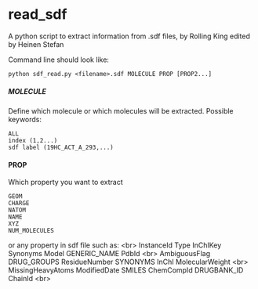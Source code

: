 # read_sdf

A python script to extract information from .sdf files,
by Rolling King edited by Heinen Stefan

Command line should look like:
```
python sdf_read.py <filename>.sdf MOLECULE PROP [PROP2...]
```
##### MOLECULE 
Define which molecule or which molecules will be extracted. Possible keywords:
```
ALL
index (1,2...)
sdf label (19HC_ACT_A_293,...) 
```
#### PROP 
Which property you want to extract
```
GEOM
CHARGE
NATOM
NAME
XYZ
NUM_MOLECULES 
```
or any property in sdf file such as: <br\>
InstanceId Type InChIKey Synonyms Model GENERIC_NAME PdbId <br\>
AmbiguousFlag DRUG_GROUPS ResidueNumber SYNONYMS InChI MolecularWeight <br\>
MissingHeavyAtoms ModifiedDate SMILES ChemCompId DRUGBANK_ID ChainId <br\>
